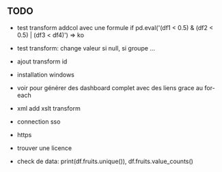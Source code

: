 
## TODO

- test transform addcol avec une formule if pd.eval('(df1 < 0.5) & (df2 < 0.5) | (df3 < df4)') => ko
- test transform: change valeur si null, si groupe ...

- ajout transform id

- installation windows

- voir pour générer des dashboard complet avec des liens grace au for-each


- xml add xslt transform

- connection sso
- https

- trouver une licence

- check de data: print(df.fruits.unique()), df.fruits.value_counts()
